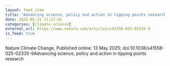 ```yaml
---
layout: feed_item
title: "Advancing science, policy and action in tipping points research"
date: 2025-05-21 11:17:01
categories: [climate-science]
external_url: https://www.nature.com/articles/s41558-025-02335-9
is_feed: true
---
```


Nature Climate Change, Published online: 13 May 2025; doi:10.1038/s41558-025-02335-9Advancing science, policy and action in tipping points research
